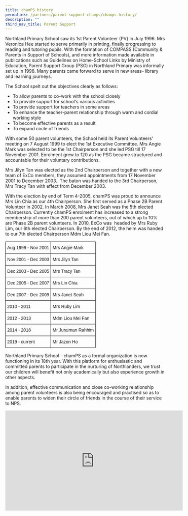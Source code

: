```yaml
---
title: chamPS history
permalink: /partners/parent-support-champs/champs-history/
description: ""
third_nav_title: Parent Support
---
```

Northland Primary School saw its 1st Parent Volunteer (PV) in July 1996. Mrs Veronica Hee started to serve primarily in printing, finally progressing to reading and tutoring pupils. With the formation of COMPASS (Community &amp; Parents in Support of Schools), and more information made available in publications such as Guidelines on Home-School Links by Ministry of Education, Parent Support Group (PSG) in Northland Primary was informally set up in 1998. Many parents came forward to serve in new areas- library and learning journeys.

  

The School spelt out the objectives clearly as follows:

*   To allow parents to co-work with the school closely
*   To provide support for school's various activities
*   To provide support for teachers in some areas
*   To enhance the teacher-parent relationship through warm and cordial working style
*   To become effective parents as a result
*   To expand circle of friends

With some 50 parent volunteers, the School held its Parent Volunteers' meeting on 7 August 1999 to elect the 1st Executive Committee. Mrs Angie Mark was selected to be the 1st Chairperson and she led PSG till 17 November 2001. Enrolment grew to 120 as the PSG became structured and accountable for their voluntary contributions.

Mrs Jilyn Tan was elected as the 2nd Chairperson and together with a new team of ExCo members, they assumed appointments from 17 November 2001 to December 2003. &nbsp;The baton was handed to the 3rd Chairperson, Mrs Tracy Tan with effect from December 2003.

  

With the election by end of Term 4-2005, chamPS was proud to announce Mrs Lin Chia as our 4th Chairperson. She first served as a Phase 2B Parent Volunteer in 2002. In March 2008, Mrs Janet Seah was the 5th elected Chairperson. Currently chamPS enrolment has increased to a strong membership of more than 200 parent volunteers, out of which up to 10% are Phase 2B parent volunteers. In 2010, ExCo was &nbsp;headed by Mrs Ruby Lim, our 6th elected Chairperson. By the end of 2012, the helm was handed to our 7th elected Chairperson Mdm Liou Mei Fan.

<style type="text/css">
.tg  {border-collapse:collapse;border-spacing:0;}
.tg td{border-color:black;border-style:solid;border-width:1px;font-family:Arial, sans-serif;font-size:14px;
  overflow:hidden;padding:10px 5px;word-break:normal;}
.tg th{border-color:black;border-style:solid;border-width:1px;font-family:Arial, sans-serif;font-size:14px;
  font-weight:normal;overflow:hidden;padding:10px 5px;word-break:normal;}
.tg .tg-0lax{text-align:left;vertical-align:top}
</style>
<table class="tg">
<thead>
  <tr>
    <th class="tg-0lax">Aug 1999 - Nov 2001</th>
    <th class="tg-0lax"><span style="font-weight:400;font-style:normal">Mrs Angie Mark</span></th>
  </tr>
</thead>
<tbody>
  <tr>
    <td class="tg-0lax">Nov 2001 - Dec 2003</td>
    <td class="tg-0lax">Mrs Jilyn Tan</td>
  </tr>
  <tr>
    <td class="tg-0lax">Dec 2003 -  Dec 2005</td>
    <td class="tg-0lax">Mrs Tracy Tan</td>
  </tr>
  <tr>
    <td class="tg-0lax"><span style="font-weight:400;font-style:normal">Dec 2005 - Dec 2007</span></td>
    <td class="tg-0lax"><span style="font-weight:400;font-style:normal">Mrs Lin Chia</span></td>
  </tr>
  <tr>
    <td class="tg-0lax"><span style="font-weight:400;font-style:normal">Dec 2007 - Dec 2009</span></td>
    <td class="tg-0lax"><span style="font-weight:400;font-style:normal">Mrs Janet Seah</span></td>
  </tr>
  <tr>
    <td class="tg-0lax"><span style="font-weight:400;font-style:normal">2010 - 2011</span></td>
    <td class="tg-0lax"><span style="font-weight:400;font-style:normal">Mrs Ruby Lim</span></td>
  </tr>
  <tr>
    <td class="tg-0lax"><span style="font-weight:400;font-style:normal">2012 - 2013</span></td>
    <td class="tg-0lax">Mdm Liou Mei Fan</td>
  </tr>
  <tr>
    <td class="tg-0lax"><span style="font-weight:400;font-style:normal">2014 - 2018</span></td>
    <td class="tg-0lax"><span style="font-weight:400;font-style:normal">Mr Juraiman Rahhim</span></td>
  </tr>
  <tr>
    <td class="tg-0lax"><span style="font-weight:400;font-style:normal">2019 - current</span></td>
    <td class="tg-0lax"><span style="font-weight:400;font-style:normal">Mr Jazon Ho</span></td>
  </tr>
</tbody>
</table>

Northland Primary School - chamPS as a formal organization is now functioning in its 18th year. With this platform for enthusiastic and committed parents to participate in the nurturing of Northlanders, we trust our children will benefit not only academically but also experience growth in other aspects.

In addition, effective communication and close co-working relationship among parent volunteers is also being encouraged and practised so as to enable parents to widen their circle of friends in the course of their service to NPS.

<iframe allowfullscreen="" allow="accelerometer; autoplay; clipboard-write; encrypted-media; gyroscope; picture-in-picture; web-share" frameborder="0" title="YouTube video player" src="https://www.youtube.com/embed/WYMrNeMBlcU" height="315" width="560"></iframe>